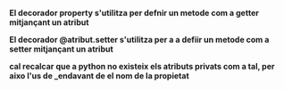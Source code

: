 **El decorador property s'utilitza per defnir un metode com a getter mitjançant un atribut**

**El decorador @atribut.setter s'utilitza per a a defiir un metode com a setter mitjançant un atribut**

**cal recalcar que a python no existeix els atributs privats com a tal, per aixo l'us de _endavant de el nom de la propietat**